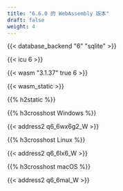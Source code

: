 ```yaml
---
title: "6.6.0 的 WebAssembly 版本"
draft: false
weight: 4
---
```


{{< database_backend "6" "sqlite" >}}

{{< icu 6 >}}

{{< wasm "3.1.37" true 6 >}}

{{< wasm_static >}}

{{% h2static %}}

{{% h3crosshost Windows %}}

{{< address2 q6_6wx6g2_W >}}

{{% h3crosshost Linux %}}

{{< address2 q6_6lx6_W >}}

{{% h3crosshost macOS %}}

{{< address2 q6_6mal_W >}}
